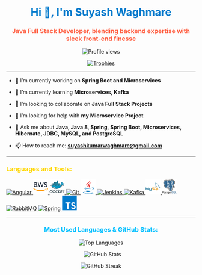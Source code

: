<h1 align="center" style="color:#007acc;">Hi 👋, I'm Suyash Waghmare</h1>
<h3 align="center" style="color:#ff6347;">Java Full Stack Developer, blending backend expertise with sleek front-end finesse</h3>

<p align="center">
  <img src="https://komarev.com/ghpvc/?username=suyashwaghmare&label=Profile%20views&color=ff69b4&style=flat" alt="Profile views" />
</p>

<p align="center">
  <a href="https://github.com/ryo-ma/github-profile-trophy">
    <img src="https://github-profile-trophy.vercel.app/?username=suyashwaghmare&theme=onedark&no-frame=true&margin-w=15" alt="Trophies" />
  </a>
</p>

---

- 🔭 I’m currently working on **Spring Boot and Microservices**

- 🌱 I’m currently learning **Microservices, Kafka**

- 👯 I’m looking to collaborate on **Java Full Stack Projects**

- 🤝 I’m looking for help with **my Microservice Project**

- 💬 Ask me about **Java, Java 8, Spring, Spring Boot, Microservices, Hibernate, JDBC, MySQL, and PostgreSQL**

- 📫 How to reach me: **suyashkumarwaghmare@gmail.com**

---

<h3 align="left" style="color:#ffd700;">Languages and Tools:</h3>
<p align="left">
  <a href="https://angular.io" target="_blank" rel="noreferrer">
    <img src="https://angular.io/assets/images/logos/angular/angular.svg" alt="Angular" width="40" height="40"/>
  </a>
  <a href="https://aws.amazon.com" target="_blank" rel="noreferrer">
    <img src="https://raw.githubusercontent.com/devicons/devicon/master/icons/amazonwebservices/amazonwebservices-original-wordmark.svg" alt="AWS" width="40" height="40"/>
  </a>
  <a href="https://www.docker.com/" target="_blank" rel="noreferrer">
    <img src="https://raw.githubusercontent.com/devicons/devicon/master/icons/docker/docker-original-wordmark.svg" alt="Docker" width="40" height="40"/>
  </a>
  <a href="https://git-scm.com/" target="_blank" rel="noreferrer">
    <img src="https://www.vectorlogo.zone/logos/git-scm/git-scm-icon.svg" alt="Git" width="40" height="40"/>
  </a>
  <a href="https://www.java.com" target="_blank" rel="noreferrer">
    <img src="https://raw.githubusercontent.com/devicons/devicon/master/icons/java/java-original.svg" alt="Java" width="40" height="40"/>
  </a>
  <a href="https://www.jenkins.io" target="_blank" rel="noreferrer">
    <img src="https://www.vectorlogo.zone/logos/jenkins/jenkins-icon.svg" alt="Jenkins" width="40" height="40"/>
  </a>
  <a href="https://kafka.apache.org/" target="_blank" rel="noreferrer">
    <img src="https://www.vectorlogo.zone/logos/apache_kafka/apache_kafka-icon.svg" alt="Kafka" width="40" height="40"/>
  </a>
  <a href="https://www.mysql.com/" target="_blank" rel="noreferrer">
    <img src="https://raw.githubusercontent.com/devicons/devicon/master/icons/mysql/mysql-original-wordmark.svg" alt="MySQL" width="40" height="40"/>
  </a>
  <a href="https://www.postgresql.org" target="_blank" rel="noreferrer">
    <img src="https://raw.githubusercontent.com/devicons/devicon/master/icons/postgresql/postgresql-original-wordmark.svg" alt="PostgreSQL" width="40" height="40"/>
  </a>
  <a href="https://www.rabbitmq.com" target="_blank" rel="noreferrer">
    <img src="https://www.vectorlogo.zone/logos/rabbitmq/rabbitmq-icon.svg" alt="RabbitMQ" width="40" height="40"/>
  </a>
  <a href="https://spring.io/" target="_blank" rel="noreferrer">
    <img src="https://www.vectorlogo.zone/logos/springio/springio-icon.svg" alt="Spring" width="40" height="40"/>
  </a>
  <a href="https://www.typescriptlang.org/" target="_blank" rel="noreferrer">
    <img src="https://raw.githubusercontent.com/devicons/devicon/master/icons/typescript/typescript-original.svg" alt="TypeScript" width="40" height="40"/>
  </a>
</p>

---

<h3 align="center" style="color:#00bfff;">Most Used Languages & GitHub Stats:</h3>

<div align="center">
  <p>
    <img src="https://github-readme-stats.vercel.app/api/top-langs?username=suyashwaghmare&show_icons=true&locale=en&layout=compact&langs_count=100&theme=radical" alt="Top Languages" />
  </p>
  <p>&nbsp;
    <img src="https://github-readme-stats.vercel.app/api?username=suyashwaghmare&show_icons=true&locale=en&theme=radical" alt="GitHub Stats" />
  </p>
  <p>
    <img src="https://github-readme-streak-stats.herokuapp.com/?user=suyashwaghmare&theme=radical" alt="GitHub Streak" />
  </p>
</div>
